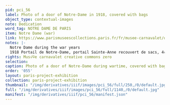 ```yaml
---
pid: pci_56
label: Photo of a door of Notre-Dame in 1918, covered with bags
object_type: contextual-images
note: Dedication
word_tag: NOTRE DAME DE PARIS
item: Notre Dame (war)
link: https://www.parismuseescollections.paris.fr/fr/musee-carnavalet/oeuvres/portail-de-notre-dame-portail-sainte-anne-recouvert-de-sacs-4eme#infos-principales
notes: |-
  Notre Dame during the war years
  1918 Portail de Notre-Dame, portail Sainte-Anne recouvert de sacs, 4√®me arrondissement, Paris.
rights: Mus√©e carnavalet creative commons zero
selection: 
caption: Photo of a door of Notre-Dame during wartime, covered with bags, c. 1918
order: '055'
layout: paris-project-exhibition
collection: paris-project-exhibition
thumbnail: "/img/derivatives/iiif/images/pci_56/full/250,/0/default.jpg"
full: "/img/derivatives/iiif/images/pci_56/full/1140,/0/default.jpg"
manifest: "/img/derivatives/iiif/pci_56/manifest.json"
---
```

